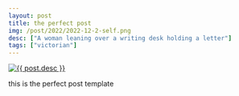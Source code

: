 ```yaml
---
layout: post
title: the perfect post
img: /post/2022/2022-12-2-self.png
desc: ["A woman leaning over a writing desk holding a letter"]
tags: ["victorian"]
---
```


<a href="{{ site.img_base_url }}{{ post.img }}" title="fullsize"><img src="{{ site.img_base_url }}{{ post.img }}" alt="{{ post.desc }}"></a>

this is the perfect post template
